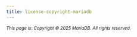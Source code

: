```yaml
---
title: license-copyright-mariadb
---
```


<sub>_This page is: Copyright © 2025 MariaDB. All rights reserved._</sub>
